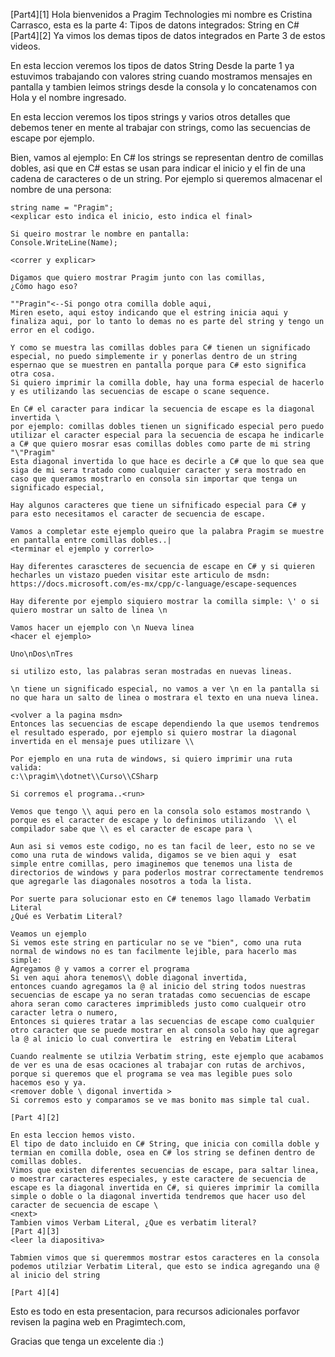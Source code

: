 [Part4][1]
Hola bienvenidos a Pragim Technologies mi nombre es Cristina Carrasco, 
esta es la parte 4: Tipos de datons integrados: String en C#
[Part4][2]
Ya vimos los demas tipos de datos integrados en Parte 3 de estos videos.

En esta leccion veremos los tipos de datos String
Desde la parte 1 ya estuvimos trabajando con valores string cuando mostramos mensajes en pantalla y tambien leimos strings desde la consola y lo concatenamos con Hola y el nombre ingresado.

En esta leccion veremos los tipos strings  y varios otros detalles que debemos tener en mente al trabajar con strings, como las secuencias de escape por ejemplo.

Bien, vamos al ejemplo:
<visual studio>
En C# los strings se representan dentro de comillas dobles, asi que en C# estas se usan para indicar el inicio y el fin de una cadena de caracteres  o de un string.
Por ejemplo si queremos almacenar el nombre de una persona:

	string name = "Pragim";
	<explicar esto indica el inicio, esto indica el final>
	
	Si queiro mostrar le nombre en pantalla:
	Console.WriteLine(Name);
	
	<correr y explicar>
	
	Digamos que quiero mostrar Pragim junto con las comillas, 
	¿Cómo hago eso?
	
	""Pragin"<--Si pongo otra comilla doble aqui, 
	Miren eseto, aqui estoy indicando que el estring inicia aqui y finaliza aqui, por lo tanto lo demas no es parte del string y tengo un error en el codigo.
	
	Y como se muestra las comillas dobles para C# tienen un significado especial, no puedo simplemente ir y ponerlas dentro de un string espernao que se muestren en pantalla porque para C# esto significa otra cosa.
	Si quiero imprimir la comilla doble, hay una forma especial de hacerlo y es utilizando las secuencias de escape o scane sequence.
	
	En C# el caracter para indicar la secuencia de escape es la diagonal invertida \ 
	por ejemplo: comillas dobles tienen un significado especial pero puedo utilizar el caracter especial para la secuencia de escapa he indicarle a C# que quiero mosrar esas comillas dobles como parte de mi string
	"\"Pragim"
	Esta diagonal invertida lo que hace es decirle a C# que lo que sea que siga de mi sera tratado como cualquier caracter y sera mostrado en caso que queramos mostrarlo en consola sin importar que tenga un significado especial, 
	
	Hay algunos caracteres que tiene un sifnificado especial para C# y para esto necesitamos el caracter de secuencia de escape.
	
	Vamos a completar este ejemplo queiro que la palabra Pragim se muestre en pantalla entre comillas dobles..|
	<terminar el ejemplo y correrlo>
	
	Hay diferentes carascteres de secuencia de escape en C# y si quieren hecharles un vistazo pueden visitar este articulo de msdn:
	https://docs.microsoft.com/es-mx/cpp/c-language/escape-sequences
	
	Hay diferente por ejemplo siquiero mostrar la comilla simple: \' o si quiero mostrar un salto de linea \n
	
	Vamos hacer un ejemplo con \n Nueva linea
	<hacer el ejemplo> 
	
	Uno\nDos\nTres
	
	si utilizo esto, las palabras seran mostradas en nuevas lineas.
	
	\n tiene un significado especial, no vamos a ver \n en la pantalla si no que hara un salto de linea o mostrara el texto en una nueva linea.
	
	<volver a la pagina msdn>
	Entonces las secuencias de escape dependiendo la que usemos tendremos el resultado esperado, por ejemplo si quiero mostrar la diagonal invertida en el mensaje pues utilizare \\
	
	Por ejemplo en una ruta de windows, si quiero imprimir una ruta valida:
	c:\\pragim\\dotnet\\Curso\\CSharp
	
	Si corremos el programa..<run>
	
	Vemos que tengo \\ aqui pero en la consola solo estamos mostrando \ porque es el caracter de escape y lo definimos utilizando  \\ el compilador sabe que \\ es el caracter de escape para \
	
	Aun asi si vemos este codigo, no es tan facil de leer, esto no se ve como una ruta de windows valida, digamos se ve bien aqui y  esat simple entre comillas, pero imaginemos que tenemos una lista de directorios de windows y para poderlos mostrar correctamente tendremos que agregarle las diagonales nosotros a toda la lista.
	
	Por suerte para solucionar esto en C# tenemos lago llamado Verbatim Literal
	¿Qué es Verbatim Literal?
	
	Veamos un ejemplo 
	Si vemos este string en particular no se ve "bien", como una ruta normal de windows no es tan facilmente lejible, para hacerlo mas simple:
	Agregamos @ y vamos a correr el programa
	Si ven aqui ahora tenemos\\ doble diagonal invertida, 
	entonces cuando agregamos la @ al inicio del string todos nuestras secuencias de escape ya no seran tratadas como secuencias de escape ahora seran como caracteres imprimibleds justo como cualqueir otro caracter letra o numero, 
	Entonces si quieres tratar a las secuencias de escape como cualquier otro caracter que se puede mostrar en al consola solo hay que agregar la @ al inicio lo cual convertira le  estring en Vebatim Literal
	
	Cuando realmente se utilzia Verbatim string, este ejemplo que acabamos de ver es una de esas ocaciones al trabajar con rutas de archivos, porque si queremos que el programa se vea mas legible pues solo hacemos eso y ya.
	<remover doble \ digonal invertida >
	Si corremos esto y comparamos se ve mas bonito mas simple tal cual.
	
	[Part 4][2]
	
	En esta leccion hemos visto.
	El tipo de dato incluido en C# String, que inicia con comilla doble y termian en comilla doble, osea en C# los string se definen dentro de comillas dobles.
	Vimos que existen diferentes secuencias de escape, para saltar linea, o moestrar caracteres especiales, y este caractere de secuencia de escape es la diagonal invertida en C#, si quieres imprimir la comilla simple o doble o la diagonal invertida tendremos que hacer uso del caracter de secuencia de escape \
	<next>
	Tambien vimos Verbam Literal, ¿Que es verbatim literal?
	[Part 4][3]
	<leer la diapositiva>
	
	Tabmien vimos que si queremmos mostrar estos caracteres en la consola podemos utilziar Verbatim Literal, que esto se indica agregando una @ al inicio del string
	
	[Part 4][4] 
Esto es todo en esta presentacion, para recursos adicionales porfavor revisen la pagina web en Pragimtech.com,

Gracias que tenga un excelente dia :)
	
